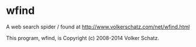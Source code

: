 # wfind

A web search spider / found at http://www.volkerschatz.com/net/wfind.html

This program, wfind, is Copyright (c) 2008-2014 Volker Schatz.
